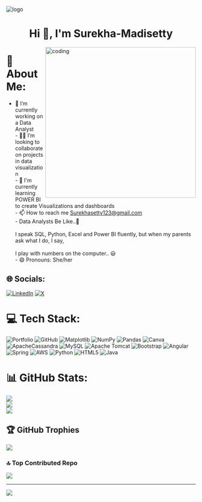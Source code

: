 ![logo](https://github.com/MadisettySurekha/Surekha-Madisetty/blob/main/Github%20banner%20profile.png)
<h1 align="center">Hi 👋, I'm Surekha-Madisetty</h1>
<img align="right" alt="coding" width="400" src="https://media.tenor.com/IF2JdxzmyN4AAAAi/coding-girl.gif">

# 💫 About Me:
- 🔬 I’m currently working on a Data Analyst<br>- 👯‍♀️ I’m looking to collaborate on projects in data visualization<br>- 🌱 I'm currently learning POWER BI to create Visualizations and dashboards<br>- 📫 How to reach me Surekhasetty123@gmail.com<br>- Data Analysts Be Like..🧠<br><br>I speak SQL, Python, Excel and Power BI fluently, but when my parents ask what I do, I say,<br><br>I play with numbers on the computer.. 😃<br>- 😄 Pronouns: She/her<br>


## 🌐 Socials:
[![LinkedIn](https://img.shields.io/badge/LinkedIn-%230077B5.svg?logo=linkedin&logoColor=white)](https://linkedin.com/in/https://www.linkedin.com/in/surekha-setty-b31176206) [![X](https://img.shields.io/badge/X-black.svg?logo=X&logoColor=white)](https://x.com/MadisettySurekha) 

# 💻 Tech Stack:
![Portfolio](https://img.shields.io/badge/Portfolio-%23000000.svg?style=for-the-badge&logo=firefox&logoColor=#FF7139) ![GitHub](https://img.shields.io/badge/github-%23121011.svg?style=for-the-badge&logo=github&logoColor=white) ![Matplotlib](https://img.shields.io/badge/Matplotlib-%23ffffff.svg?style=for-the-badge&logo=Matplotlib&logoColor=black) ![NumPy](https://img.shields.io/badge/numpy-%23013243.svg?style=for-the-badge&logo=numpy&logoColor=white) ![Pandas](https://img.shields.io/badge/pandas-%23150458.svg?style=for-the-badge&logo=pandas&logoColor=white) ![Canva](https://img.shields.io/badge/Canva-%2300C4CC.svg?style=for-the-badge&logo=Canva&logoColor=white) ![ApacheCassandra](https://img.shields.io/badge/cassandra-%231287B1.svg?style=for-the-badge&logo=apache-cassandra&logoColor=white) ![MySQL](https://img.shields.io/badge/mysql-4479A1.svg?style=for-the-badge&logo=mysql&logoColor=white) ![Apache Tomcat](https://img.shields.io/badge/apache%20tomcat-%23F8DC75.svg?style=for-the-badge&logo=apache-tomcat&logoColor=black) ![Bootstrap](https://img.shields.io/badge/bootstrap-%238511FA.svg?style=for-the-badge&logo=bootstrap&logoColor=white) ![Angular](https://img.shields.io/badge/angular-%23DD0031.svg?style=for-the-badge&logo=angular&logoColor=white) ![Spring](https://img.shields.io/badge/spring-%236DB33F.svg?style=for-the-badge&logo=spring&logoColor=white) ![AWS](https://img.shields.io/badge/AWS-%23FF9900.svg?style=for-the-badge&logo=amazon-aws&logoColor=white) ![Python](https://img.shields.io/badge/python-3670A0?style=for-the-badge&logo=python&logoColor=ffdd54) ![HTML5](https://img.shields.io/badge/html5-%23E34F26.svg?style=for-the-badge&logo=html5&logoColor=white) ![Java](https://img.shields.io/badge/java-%23ED8B00.svg?style=for-the-badge&logo=openjdk&logoColor=white)
# 📊 GitHub Stats:
![](https://github-readme-stats.vercel.app/api?username=MadisettySurekha&theme=solarized-light&hide_border=false&include_all_commits=false&count_private=false)<br/>
![](https://github-readme-streak-stats.herokuapp.com/?user=MadisettySurekha&theme=solarized-light&hide_border=false)<br/>
![](https://github-readme-stats.vercel.app/api/top-langs/?username=MadisettySurekha&theme=solarized-light&hide_border=false&include_all_commits=false&count_private=false&layout=compact)

## 🏆 GitHub Trophies
![](https://github-profile-trophy.vercel.app/?username=MadisettySurekha&theme=tokyonight&no-frame=false&no-bg=true&margin-w=4)

### 🔝 Top Contributed Repo
![](https://github-contributor-stats.vercel.app/api?username=MadisettySurekha&limit=5&theme=dark&combine_all_yearly_contributions=true)

---
[![](https://visitcount.itsvg.in/api?id=MadisettySurekha&icon=0&color=10)](https://visitcount.itsvg.in)

<!-- Proudly created with GPRM ( https://gprm.itsvg.in ) -->
